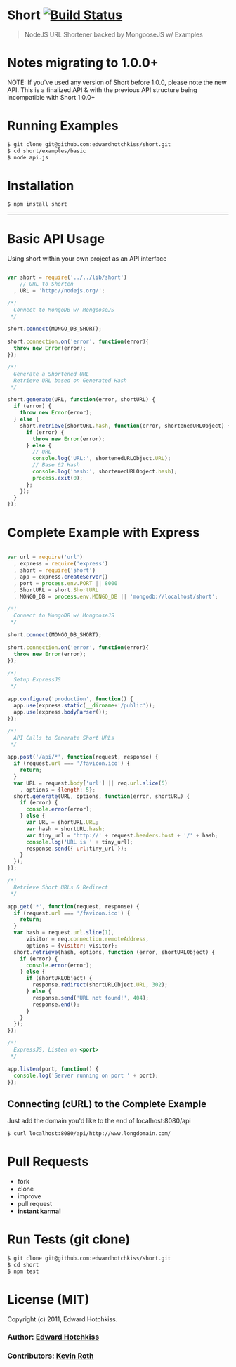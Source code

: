 
# Short [![Build Status](https://secure.travis-ci.org/edwardhotchkiss/short.png)](http://travis-ci.org/edwardhotchkiss/short)

> NodeJS URL Shortener backed by MongooseJS w/ Examples

Notes migrating to 1.0.0+
===============

  NOTE: If you've used any version of Short before 1.0.0, please note the new API. This is a finalized API & with the previous API structure being incompatible with Short 1.0.0+

Running Examples
================

```bash
$ git clone git@github.com:edwardhotchkiss/short.git
$ cd short/examples/basic
$ node api.js
```

Installation
============

```bash
$ npm install short
```

***

Basic API Usage
===============

Using short within your own project as an API interface

```javascript

var short = require('../../lib/short')
    // URL to Shorten
  , URL = 'http://nodejs.org/';

/*!
  Connect to MongoDB w/ MongooseJS
 */

short.connect(MONGO_DB_SHORT);

short.connection.on('error', function(error){
  throw new Error(error);
});

/*!
  Generate a Shortened URL
  Retrieve URL based on Generated Hash
 */

short.generate(URL, function(error, shortURL) {
  if (error) {
    throw new Error(error);
  } else {
    short.retrieve(shortURL.hash, function(error, shortenedURLObject) {
      if (error) {
        throw new Error(error);
      } else {
        // URL
        console.log('URL:', shortenedURLObject.URL);
        // Base 62 Hash
        console.log('hash:', shortenedURLObject.hash);
        process.exit(0);
      };
    });
  }
});

```

Complete Example with Express
=============================

```javascript

var url = require('url')
  , express = require('express')
  , short = require('short')
  , app = express.createServer()
  , port = process.env.PORT || 8000
  , ShortURL = short.ShortURL
  , MONGO_DB = process.env.MONGO_DB || 'mongodb://localhost/short';

/*!
  Connect to MongoDB w/ MongooseJS
 */

short.connect(MONGO_DB_SHORT);

short.connection.on('error', function(error){
  throw new Error(error);
});

/*!
  Setup ExpressJS
 */

app.configure('production', function() {
  app.use(express.static(__dirname+'/public'));
  app.use(express.bodyParser());
});

/*!
  API Calls to Generate Short URLs
 */

app.post('/api/*', function(request, response) {
  if (request.url === '/favicon.ico') {
    return;
  }
  var URL = request.body['url'] || req.url.slice(5)
    , options = {length: 5};
  short.generate(URL, options, function(error, shortURL) {
    if (error) {
      console.error(error);
    } else {
      var URL = shortURL.URL;
      var hash = shortURL.hash;
      var tiny_url = 'http://' + request.headers.host + '/' + hash;
      console.log('URL is ' + tiny_url);
      response.send({ url:tiny_url });
    }
  });
});

/*!
  Retrieve Short URLs & Redirect
 */

app.get('*', function(request, response) {
  if (request.url === '/favicon.ico') {
    return;
  }
  var hash = request.url.slice(1),
      visitor = req.connection.remoteAddress,
      options = {visitor: visitor};
  short.retrieve(hash, options, function (error, shortURLObject) {
    if (error) {
      console.error(error);
    } else {
      if (shortURLObject) {
        response.redirect(shortURLObject.URL, 302);
      } else {
        response.send('URL not found!', 404);
        response.end();
      }
    }
  });
});

/*!
  ExpressJS, Listen on <port>
 */

app.listen(port, function() {
  console.log('Server running on port ' + port);
});

```

## Connecting (cURL) to the Complete Example

Just add the domain you'd like to the end of localhost:8080/api

```bash
$ curl localhost:8080/api/http://www.longdomain.com/
```

Pull Requests
=============

  * fork
  * clone
  * improve
  * pull request
  * **instant karma!**

Run Tests (git clone)
=====================

``` bash
$ git clone git@github.com:edwardhotchkiss/short.git
$ cd short
$ npm test
```

License (MIT)
=============

Copyright (c) 2011, Edward Hotchkiss.

### Author: [Edward Hotchkiss][0]
### Contributors: [Kevin Roth][1]

[0]: http://ingklabs.com/
[1]: http://github.com/thinkroth/

